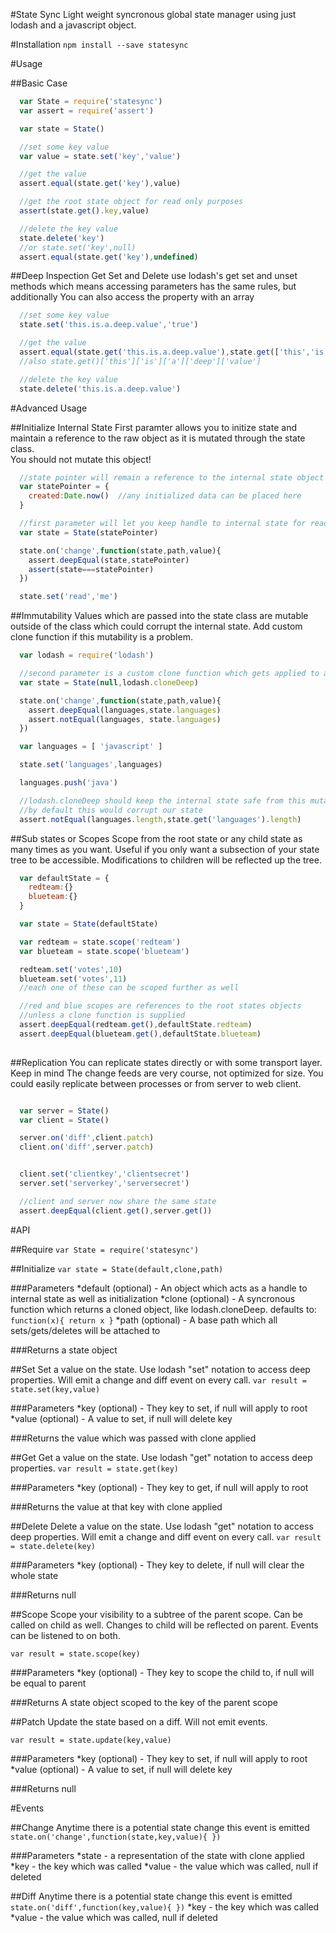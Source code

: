 #State Sync
Light weight syncronous global state manager using just lodash and a javascript object.

#Installation
```npm install --save statesync```

#Usage

##Basic Case
```js
  var State = require('statesync')
  var assert = require('assert')

  var state = State()

  //set some key value
  var value = state.set('key','value')

  //get the value
  assert.equal(state.get('key'),value)

  //get the root state object for read only purposes
  assert(state.get().key,value)

  //delete the key value
  state.delete('key')
  //or state.set('key',null)
  assert.equal(state.get('key'),undefined)

```
##Deep Inspection
Get Set and Delete use lodash's get set and unset methods which means accessing parameters has the same
rules, but additionally You can also access the property with an array
```js
  //set some key value
  state.set('this.is.a.deep.value','true')

  //get the value
  assert.equal(state.get('this.is.a.deep.value'),state.get(['this','is','a','deep','value']))
  //also state.get()['this']['is']['a']['deep']['value']

  //delete the key value
  state.delete('this.is.a.deep.value')
```


#Advanced Usage

##Initialize Internal State
First paramter allows you to initize state and maintain a reference to the raw object as it is mutated through the state class.  
You should not mutate this object!

```js
  //state pointer will remain a reference to the internal state object
  var statePointer = {
    created:Date.now()  //any initialized data can be placed here
  }

  //first parameter will let you keep handle to internal state for read only purposes
  var state = State(statePointer)

  state.on('change',function(state,path,value){
    assert.deepEqual(state,statePointer)
    assert(state===statePointer)
  })

  state.set('read','me')

```

##Immutability
Values which are passed into the state class are mutable outside of the class which could
corrupt the internal state. Add custom clone function
if this mutability is a problem.

```js
  var lodash = require('lodash')

  //second parameter is a custom clone function which gets applied to all gets, sets, deletes and events
  var state = State(null,lodash.cloneDeep)

  state.on('change',function(state,path,value){
    assert.deepEqual(languages,state.languages)
    assert.notEqual(languages, state.languages)
  })

  var languages = [ 'javascript' ]

  state.set('languages',languages)

  languages.push('java')

  //lodash.cloneDeep should keep the internal state safe from this mutation
  //by default this would corrupt our state
  assert.notEqual(languages.length,state.get('languages').length)

```

##Sub states or Scopes
Scope from the root state or any child state as many times as you want. Useful if you only want a subsection of your state tree to
be accessible. Modifications to children will be reflected up the tree.
```js
  var defaultState = {
    redteam:{}
    blueteam:{}
  }

  var state = State(defaultState)

  var redteam = state.scope('redteam')
  var blueteam = state.scope('blueteam')

  redteam.set('votes',10)
  blueteam.set('votes',11)
  //each one of these can be scoped further as well

  //red and blue scopes are references to the root states objects
  //unless a clone function is supplied
  assert.deepEqual(redteam.get(),defaultState.redteam)
  assert.deepEqual(blueteam.get(),defaultState.blueteam)
  
```

##Replication
You can replicate states directly or with some transport layer. Keep in mind The change feeds are very course, not optimized for size.
You could easily replicate between processes or from server to web client.
```js

  var server = State()
  var client = State()

  server.on('diff',client.patch)
  client.on('diff',server.patch)


  client.set('clientkey','clientsecret')
  server.set('serverkey','serversecret')

  //client and server now share the same state
  assert.deepEqual(client.get(),server.get())

```

#API

##Require
```var State = require('statesync')```

##Initialize
```var state = State(default,clone,path)```

###Parameters
*default (optional) - An object which acts as a handle to internal state as well as initialization
*clone (optional) - A syncronous function which returns a cloned object, like lodash.cloneDeep. defaults to: ``` function(x){ return x } ```
*path (optional) - A base path which all sets/gets/deletes will be attached to

###Returns
a state object

##Set
Set a value on the state. Use lodash "set" notation to access deep properties.
Will emit a change and diff event on every call.
```var result = state.set(key,value)```

###Parameters
*key (optional) - They key to set, if null will apply to root 
*value (optional) - A value to set, if null will delete key

###Returns
the value which was passed with clone applied

##Get
Get a value on the state. Use lodash "get" notation to access deep properties.
```var result = state.get(key)```

###Parameters
*key (optional) - They key to get, if null will apply to root 

###Returns
the value at that key with clone applied

##Delete
Delete a value on the state. Use lodash "get" notation to access deep properties.
Will emit a change and diff event on every call.
```var result = state.delete(key)```

###Parameters
*key (optional) - They key to delete, if null will clear the whole state

###Returns
null

##Scope
Scope your visibility to a subtree of the parent scope. Can be called on child as well. 
Changes to child will be reflected on parent. Events can be listened to on both. 

```var result = state.scope(key)```

###Parameters
*key (optional) - They key to scope the child to, if null will be equal to parent

###Returns
A state object scoped to the key of the parent scope

##Patch
Update the state based on a diff. Will not emit events.

```var result = state.update(key,value)```

###Parameters
*key (optional) - They key to set, if null will apply to root 
*value (optional) - A value to set, if null will delete key

###Returns
null

#Events

##Change
Anytime there is a potential state change this event is emitted
```state.on('change',function(state,key,value){ })```

###Parameters
*state - a representation of the state with clone applied
*key - the key which was called 
*value - the value which was called, null if deleted

##Diff
Anytime there is a potential state change this event is emitted
```state.on('diff',function(key,value){ })```
*key - the key which was called 
*value - the value which was called, null if deleted



